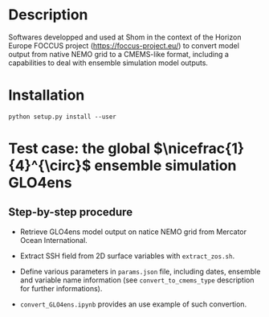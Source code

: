 # Description
Softwares developped and used at Shom in the context of the Horizon Europe FOCCUS project (https://foccus-project.eu/) to convert model output from native NEMO grid to a CMEMS-like format, including a capabilities to deal with ensemble simulation model outputs.


# Installation

```
python setup.py install --user
```

# Test case: the global $\nicefrac{1}{4}^{\circ}$ ensemble simulation GLO4ens

## Step-by-step procedure

- Retrieve GLO4ens model output on natice NEMO grid from Mercator Ocean International.

- Extract SSH field from 2D surface variables with ```extract_zos.sh```.

- Define various parameters in ```params.json``` file, including dates, ensemble and variable name information (see ```convert_to_cmems_type``` description for further informations).

- ```convert_GLO4ens.ipynb``` provides an use example of such convertion.
